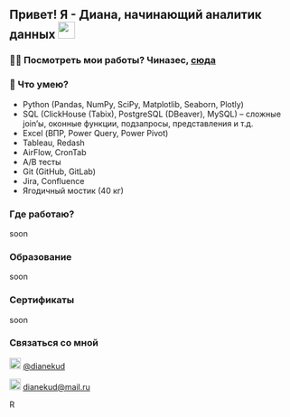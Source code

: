 ## Привет! Я - Диана, начинающий аналитик данных <img src="https://media.giphy.com/media/vFKqnCdLPNOKc/giphy.gif" width="30" height="30" />

### 👩‍🏭 Посмотреть мои работы? Чиназес, [сюда](https://github.com/dianekud/analyst)

### 🥷 Что умею?

- Python (Pandas, NumPy, SciPy, Matplotlib, Seaborn, Plotly)
- SQL (ClickHouse (Tabix), PostgreSQL (DBeaver), MySQL) – сложные join’ы, оконные функции, подзапросы, представления и т.д.
- Excel (ВПР, Power Query, Power Pivot)
- Tableau, Redash
- AirFlow, CronTab
- A/B тесты
- Git (GitHub, GitLab)
- Jira, Confluence
- Ягодичный мостик (40 кг)

### Где работаю?
soon

### Образование
soon

### Сертификаты
soon

### Связаться со мной
<kbd><img src="https://companieslogo.com/img/orig/telegram-app-cdf6a49f.png?t=1720244494" width="20" height="20" /></kbd> [@dianekud](t.me/dianekud)

<kbd><img src="https://cdn.icon-icons.com/icons2/2389/PNG/512/mail_ru_logo_icon_145089.png" 
width="20" 
height="20" /></kbd> dianekud@mail.ru

R

